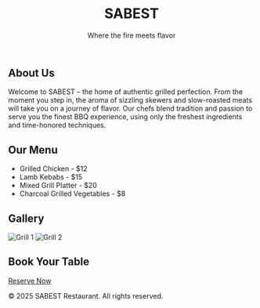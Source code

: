 <!DOCTYPE html>
<html lang="en">
<head>
  <meta charset="UTF-8" />
  <meta name="viewport" content="width=device-width, initial-scale=1.0" />
  <title>SABEST Grill Restaurant</title>
  <link rel="stylesheet" href="style.css" />
</head>
<body>
  <header>
    <h1>SABEST</h1>
    <p class="subtitle">Where the fire meets flavor</p>
  </header>

  <section class="about">
    <h2>About Us</h2>
    <p>
      Welcome to SABEST – the home of authentic grilled perfection. From the moment you step in, the aroma of sizzling skewers and slow-roasted meats will take you on a journey of flavor. Our chefs blend tradition and passion to serve you the finest BBQ experience, using only the freshest ingredients and time-honored techniques.
    </p>
  </section>

  <section class="menu">
    <h2>Our Menu</h2>
    <ul>
      <li>Grilled Chicken - $12</li>
      <li>Lamb Kebabs - $15</li>
      <li>Mixed Grill Platter - $20</li>
      <li>Charcoal Grilled Vegetables - $8</li>
    </ul>
  </section>

  <section class="gallery">
    <h2>Gallery</h2>
    <img src="https://via.placeholder.com/300x200" alt="Grill 1" />
    <img src="https://via.placeholder.com/300x200" alt="Grill 2" />
  </section>

  <section class="contact">
    <h2>Book Your Table</h2>
    <a href="#" class="btn">Reserve Now</a>
  </section>

  <footer>
    <p>© 2025 SABEST Restaurant. All rights reserved.</p>
  </footer>
</body>
</html>
